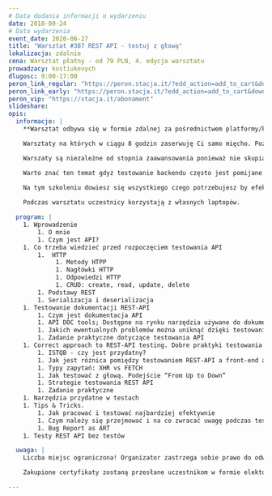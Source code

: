 ```yaml
---
# Data dodania informacji o wydarzeniu
date: 2018-09-24
# Data wydarzenia
event_date: 2020-06-27
title: "Warsztat #387 REST API - testuj z głową"
lokalizacja: zdalnie
cena: Warsztat płatny - od 79 PLN, 4. edycja warsztatu
prowadzacy: kostiukevych
dlugosc: 9:00-17:00
peron_link_regular: "https://peron.stacja.it/?edd_action=add_to_cart&download_id=745&edd_options[price_id]=1"
peron_link_early: "https://peron.stacja.it/?edd_action=add_to_cart&download_id=745&edd_options[price_id]=2"
peron_vip: "https://stacja.it/abonament"
slideshare:
opis:
  informacje: |
    **Warsztat odbywa się w formie zdalnej za pośrednictwem platformy/komunikatora online, z wykorzystaniem dźwięku, obrazu z kamery, udostępniania ekranu komputera prowadzącego i uczestników.** 

    Warsztaty na których w ciągu 8 godzin zaserwuję Ci samo mięcho. Poziom "from ZERO to HERO" z naciskiem na praktykę, zrozumienie materiału i samodzielne testowanie. Teoria poparta praktyką w lekkim wydaniu z nutą humoru - bo oczekujesz wiedzy, a nie zmęczenia materiału. Nie ważne jaki masz poziom - wyjdziesz zadowolony.

    Warszaty są niezależne od stopnia zaawansowania ponieważ nie skupiamy się na suchej teorii i opowiadaniach; w zamian oferuję praktyczne ćwiczenia z omówieniem zagadnienia -  każdy może zadać pytanie, po czym wspólnie omówimy problem i znajdziemy rozwiązanie. Będziemy używać najbardziej popularnych narzędzi zamęczając API! Nie zabraknie również "case study", gdzie bazując na swoim doświadczeniu wspomnę jakie pułapki na nas czychają i jaką moc ma dla nas testowanie REST API.

    Warto znać ten temat gdyż testowanie backendu często jest pomijane w projektach, co później lubi się mścić. Wiele osób nie wie jakie korzyści dzięki temu można osiągać i  jak się do tego  zabrać, aby robić to dobrze. Testowanie backendu pozwala zaoszczędzić czas i wynieść testowanie na wyższy poziom, a do osiągnięcia tego potrzeba stosunkowo niewiele. Podstawowa wiedza i darmowe narzędzia w połączeniu z efektywnością dają silne pole do popisu w dziale QA, mają również realny wpływ na jakość. Testowanie to nie tylko klikanie, pora zmienić ten stereotyp.

    Na tym szkoleniu dowiesz się wszystkiego czego potrzebujesz by efektywnie testować w sposób świadomy, bo największą wartością dodaną jest świadomość DOBRZE wykonanej roboty.  
    
    Podczas warsztatu uczestnicy korzystają z własnych laptopów.

  program: |
    1. Wprowadzenie
        1. O mnie
        1. Czym jest API?
    1. Co trzeba wiedzieć przed rozpoczęciem testowania API
        1.  HTTP
             1. Metody HTPP
             1. Nagłówki HTTP
             1. Odpowiedzi HTTP
             1. CRUD: create, read, update, delete
        1. Podstawy REST
        1. Serializacja i deserializacja
    1. Testowanie dokumentacji REST-API
        1. Czym jest dokumentacja API
        1. API DOC tools; Dostępne na rynku narzędzia używane do dokumentowania REST API (np Swagger, Apiary i inne)
        1. Jakich ewentualnych problemów można uniknąć dzięki testowaniu dokumentacji API
        1. Zadanie praktyczne dotyczące testowania API
    1. Correct approach to REST-API testing. Dobre praktyki testowania REST-API
        1. ISTQB - czy jest przydatny?
        1. Jak jest różnica pomiędzy testowaniem REST-API a front-end aplikacji webowej
        1. Typy zapytań: XHR vs FETCH
        1. Jak testować z głową. Podejście “From Up to Down”
        1. Strategie testowania REST API
        1. Zadanie praktyczne
    1. Narzędzia przydatne w testach
    1. Tips & Tricks.
        1. Jak pracować i testować najbardziej efektywnie
        1. Czym należy się przejmować i na co zwracać uwagę podczas testowania REST API
        1. Bug Report as ART
    1. Testy REST API bez testów

  uwaga: |
    Liczba miejsc ograniczona! Organizator zastrzega sobie prawo do odwołania warsztatu w przypadku niezgłoszenia się minimalnej liczby uczestników.

    Zakupione certyfikaty zostaną przesłane uczestnikom w formie elektoronicznej po warsztacie oraz za pośrednictwem firmy kurierskiej w momencie poprawy sytuacji wywołanej epidemią koronawirusa. 

---
```

